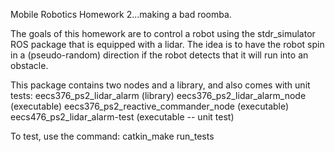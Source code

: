 
Mobile Robotics Homework 2...making a bad roomba.

The goals of this homework are to control a robot using the stdr_simulator ROS package that is equipped with a lidar.
The idea is to have the robot spin in a (pseudo-random) direction if the robot detects that it will run into an obstacle.

This package contains two nodes and a library, and also comes with unit tests:
	eecs376_ps2_lidar_alarm 			(library)
	eecs376_ps2_lidar_alarm_node 		(executable)
	eecs376_ps2_reactive_commander_node (executable)
	eecs476_ps2_lidar_alarm-test		(executable -- unit test)

To test, use the command:
	catkin_make run_tests
